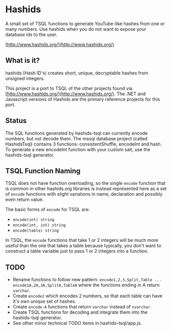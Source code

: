 # Hashids
A small set of TSQL functions to generate YouTube-like hashes from one or many numbers. 
Use hashids when you do not want to expose your database ids to the user.

[http://www.hashids.org/](http://www.hashids.org/)

## What is it?

hashids (Hash ID's) creates short, unique, decryptable hashes from unsigned integers.

This project is a port to TSQL of the other projects found via [http://www.hashids.org/](http://www.hashids.org/).
The .NET and Javascript versions of Hashids are the primary reference projects for this port.

## Status

The SQL functions generated by hashids-tsql can currently encode numbers, but not decode them. The mssql database 
project (called HashidsTsql) contains 3 functions: consistentShuffle, encodeInt and hash. To generate a new encodeInt 
function with your custom salt, use the hashids-tsql generator.

## TSQL Function Naming

TSQL does not have function overloading, so the single `encode` function that is common in other hashids.org libraries
is instead represented here as a set of `encode` functions with slight variations in name, declaration and possibly even
return value.

The basic forms of `encode` for TSQL are:

- `encode(int) string`
- `encode(int, int) string`
- `encode(table) string`

In TSQL, the `encode` functions that take 1 or 2 integers will be much more useful than the one that takes a table
because typically, you don't want to construct a table variable just to pass 1 or 2 integers into a function.
   
## TODO

- Rename functions to follow new pattern: `encode1,2,3,Split,Table ... encode1A,2A,3A,SplitA,TableA` where the functions ending in A return `varchar`.
- Create `encode2` which encodes 2 numbers, so that each table can have it's own unique set of hashes.
- Create `encode-A` functions that return `varchar` instead of `nvarchar`.
- Create TSQL functions for decoding and integrate them into the hashids-tsql generator.
- See other minor technical TODO items in hashids-tsql/app.js.